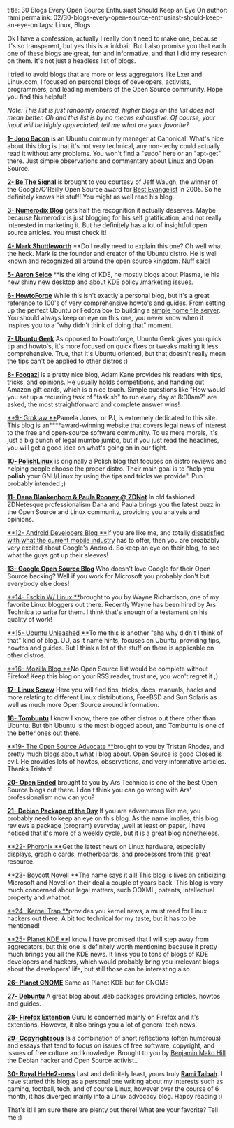 title: 30 Blogs Every Open Source Enthusiast Should Keep an Eye On
author: rami
permalink: 02/30-blogs-every-open-source-enthusiast-should-keep-an-eye-on
tags: Linux, Blogs

Ok I have a confession, actually I really don't need to make one, because it's so transparent, but yes this is a linkbait. But I also promise you that each one of these blogs are great, fun and informative, and that I did my research on them. It's not just a headless list of blogs.

I tried to avoid blogs that are more or less aggregators like Lxer and Linux.com, I focused on personal blogs of developers, activists, programmers, and leading members of the Open Source community. Hope you find this helpful!

_Note: This list is just randomly ordered, higher blogs on the list does not mean better. Oh and this list is by no means exhaustive. Of course, your input will be highly appreciated, tell me what are your favorite?_

[**1- Jono Bacon**](http://www.jonobacon.org/) is an Ubuntu community manager at Canonical. What's nice about this blog is that it's not very technical, any non-techy could actually read it without any problems. You won't find a "sudo" here or an "apt-get" there. Just simple observations and commentary about Linux and Open Source.

[**2- Be The Signal**](http://bethesignal.org/) is brought to you courtesy of Jeff Waugh, the winner of the Google/O'Reilly Open Source award for [Best Evangelist](http://www.osdir.com/Article6677.phtml) in 2005\. So he definitely knows his stuff! You might as well read his blog.

[**3- Numerodix Blog**](http://www.matusiak.eu/numerodix/blog//) gets half the recognition it actually deserves. Maybe because Numerodix is just blogging for his self gratification, and not really interested in marketing it. But he definitely has a lot of insightful open source articles. You must check it!

[**4- Mark Shuttleworth**](http://www.markshuttleworth.com/) **Do I really need to explain this one? Oh well what the heck. Mark is the founder and creator of the Ubuntu distro. He is well known and recognized all around the open source kingdom. Nuff said!

[**5- Aaron Seigo**](http://aseigo.blogspot.com/) **is the king of KDE, he mostly blogs about Plasma, ie his new shiny new desktop and about KDE policy /marketing issues.

[**6- HowtoForge**](http://howtoforge.com/) While this isn't exactly a personal blog, but it's a great reference to 100's of very comprehensive howto's and guides. From setting up the perfect Ubuntu or Fedora box to building a [simple home file server](http://howtoforge.com/ubuntu-home-fileserver). You should always keep on eye on this one, you never know when it inspires you to a "why didn't think of doing that" moment.

[**7- Ubuntu Geek**](http://www.ubuntugeek.com/) As opposed to Howtoforge, Ubuntu Geek gives you quick tip and howto's, it's more focused on quick fixes or tweaks making it less comprehensive. True, that it's Ubuntu oriented, but that doesn't really mean the tips can't be applied to other distros :)

[**8- Foogazi**](http://www.foogazi.com/) is a pretty nice blog, Adam Kane provides his readers with tips, tricks, and opinions. He usually holds competitions, and handing out Amazon gift cards, which is a nice touch. Simple questions like "How would you set up a recurring task of "task.sh" to run every day at 8:00am?" are asked, the most straightforward and complete answer wins!

[**9- Groklaw **](http://www.groklaw.net/)Pamela Jones, or PJ, is extremely dedicated to this site. This blog is an****award-winning website that covers legal news of interest to the free and open-source software community. To us mere morals, it's just a big bunch of legal mumbo jumbo, but if you just read the headlines, you will get a good idea on what's going on in our fight.

[**10- PolishLinux**](http://www.polishlinux.org/) is originally a Polish blog that focuses on distro reviews and helping people choose the proper distro. Their main goal is to "help you **polish** your GNU/Linux by using the tips and tricks we provide". Pun probably intended ;)

[**11- Dana Blankenhorn & Paula Rooney @ ZDNet**](http://blog/s.zdnet.com/open-source/) In old fashioned ZDNetesque professionalism Dana and Paula brings you the latest buzz in the Open Source and Linux community, providing you analysis and opinions.

[**12- Android Developers Blog **](http://android-developers.blogspot.com/)If you are like me, and totally [dissatisfied with what the current mobile ](/blog/linuxobservations/its-a-wonderful-internet-but-not-every-pasture/)[industry](/blog/linuxobservations/its-a-wonderful-internet-but-not-every-pasture/) has to offer, then you are proabably very excited about Google's Android. So keep an eye on their blog, to see what the guys got up their sleeves!

[**13- Google Open Source Blog**](http://google-opensource.blogspot.com/) Who doesn't love Google for their Open Source backing? Well if you work for Microsoft you probably don't but everybody else does!

[**14- Fsckin W/ Linux **](http://www.fsckin.com/)brought to you by Wayne Richardson, one of my favorite Linux bloggers out there. Recently Wayne has been hired by Ars Technica to write for them. I think that's enough of a testament on his quality of work!

[**15- Ubuntu Unleashed **](http://www.ubuntu-unleashed.com/)To me this is another "aha why didn't I think of that" kind of blog. UU, as it name hints, focuses on Ubuntu, providing tips, howtos and guides. But I think a lot of the stuff on there is applicable on other distros.

[**16- Mozilla Blog **](http://blog/.mozilla.com/)No Open Source list would be complete without Firefox! Keep this blog on your RSS reader, trust me, you won't regret it ;)

[**17- Linux Screw**](http://www.linuxscrew.com/) Here you will find tips, tricks, docs, manuals, hacks and more relating to different Linux distributions, FreeBSD and Sun Solaris as well as much more Open Source around information.

[**18- Tombuntu**](http://tombuntu.com/) I know I know, there are other distros out there other than Ubuntu. But tbh Ubuntu is the most blogged about, and Tombuntu is one of the better ones out there.

[**19- The Open Source Advocate **](http://useopensource.blogspot.com/)brought to you by Tristan Rhodes, and pretty much blogs about what I blog about. Open Source is good Closed is evil. He provides lots of howtos, observations, and very informative articles. Thanks Tristan!

[**20- Open Ended**](http://arstechnica.com/journals/linux.ars) brought to you by Ars Technica is one of the best Open Source blogs out there. I don't think you can go wrong with Ars' professionalism now can you?

[**21- Debian Package of the Day**](http://debaday.debian.net/) If you are adventurous like me, you probably need to keep an eye on this blog. As the name implies, this blog reviews a package (program) everyday ,well at least on paper, I have noticed that it's more of a weekly cycle, but it is a great blog nonetheless.

[**22- Phoronix **](http://www.phoronix.com/scan.php?page=home)Get the latest news on Linux hardware, especially displays, graphic cards, motherboards, and processors from this great resource.

[**23- Boycott Novell **](http://boycottnovell.com/)The name says it all! This blog is lives on criticizing Microsoft and Novell on their deal a couple of years back. This blog is very much concerned about legal matters, such OOXML, patents, intellectual property and whatnot.

[**24- Kernel Trap **](http://kerneltrap.org/blog/s)provides you kernel news, a must read for Linux hackers out there. A bit too technical for my taste, but it has to be mentioned!

[**25- Planet KDE **](http://planetkde.org/)I know I have promised that I will step away from aggregators, but this one is definitely worth mentioning because it pretty much brings you all the KDE news. It links you to tons of blogs of KDE developers and hackers, which would probably bring you irrelevant blogs about the developers' life, but still those can be interesting also.

[**26- Planet GNOME**](http://planet.gnome.org/) Same as Planet KDE but for GNOME

[**27- Debuntu**](http://www.debuntu.org/) A great blog about .deb packages providing articles, howtos and guides.

[**28- Firefox Extention**](http://ffextensionguru.wordpress.com/) Guru Is concerned mainly on Firefox and it's extentions. However, it also brings you a lot of general tech news.

[**29- Copyrighteous**](http://mako.cc/copyrighteous) Is a combination of short reflections (often humorous) and essays that tend to focus on issues of free software, copyright, and issues of free culture and knowledge. Brought to you by [Benjamin Mako Hill](http://en.wikipedia.org/wiki/Benjamin_Mako_Hill) the Debian hacker and Open Source activist..

[**30- Royal HeHe2-ness**](http://taibah.co) Last and definitely least, yours truly [**Rami Taibah**](http://taibah.co). I have started this blog as a personal one writing about my interests such as gaming, football, tech, and of course Linux, however over the course of 6 month, it has diverged mainly into a Linux advocacy blog. Happy reading :)

That's it! I am sure there are plenty out there! What are your favorite? Tell me :)
